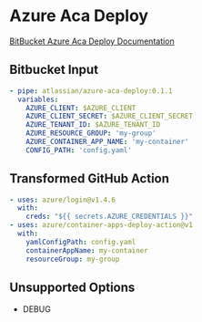 # Azure Aca Deploy

[BitBucket Azure Aca Deploy Documentation](https://bitbucket.org/atlassian/azure-aca-deploy)

## Bitbucket Input

```yaml
- pipe: atlassian/azure-aca-deploy:0.1.1
  variables:
    AZURE_CLIENT: $AZURE_CLIENT
    AZURE_CLIENT_SECRET: $AZURE_CLIENT_SECRET
    AZURE_TENANT_ID: $AZURE_TENANT_ID
    AZURE_RESOURCE_GROUP: 'my-group'
    AZURE_CONTAINER_APP_NAME: 'my-container'
    CONFIG_PATH: 'config.yaml'
```

## Transformed GitHub Action
```yaml
- uses: azure/login@v1.4.6
  with:
    creds: "${{ secrets.AZURE_CREDENTIALS }}"
- uses: azure/container-apps-deploy-action@v1
  with:
    yamlConfigPath: config.yaml
    containerAppName: my-container
    resourceGroup: my-group
```

## Unsupported Options
- DEBUG